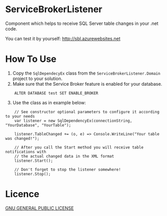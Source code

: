 # ServiceBrokerListener
Component which helps to receive SQL Server table changes in your .net code.

You can test it by yourself: http://sbl.azurewebsites.net

# How To Use

1. Copy the `SqlDependecyEx` class from the `ServiceBrokerListener.Domain` project to your solution.
2. Make sure that the Service Broker feature is enabled for your database.
```
    ALTER DATABASE test SET ENABLE_BROKER
```
3. Use the class as in example below:
```
    // See constructor optional parameters to configure it according to your needs
    var listener = new SqlDependencyEx(connectionString, "YourDatabase", "YourTable");
    
    listener.TableChanged += (o, e) => Console.WriteLine("Your table was changed!");
    
    // After you call the Start method you will receive table notifications with 
    // the actual changed data in the XML format
    listener.Start();
    
    // Don't forget to stop the listener somewhere!
    listener.Stop();
```

# Licence

[GNU GENERAL PUBLIC LICENSE](LICENSE)
